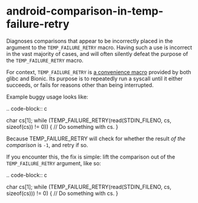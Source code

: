 android-comparison-in-temp-failure-retry
========================================

Diagnoses comparisons that appear to be incorrectly placed in the
argument to the `TEMP_FAILURE_RETRY` macro. Having such a use is
incorrect in the vast majority of cases, and will often silently defeat
the purpose of the `TEMP_FAILURE_RETRY` macro.

For context, `TEMP_FAILURE_RETRY` is
[a convenience macro](https://www.gnu.org/software/libc/manual/html_node/Interrupted-Primitives.html)
provided by both glibc and Bionic. Its purpose is to repeatedly run a
syscall until it either succeeds, or fails for reasons other than being
interrupted.

Example buggy usage looks like:

.. code-block:: c

char cs\[1\]; while (TEMP\_FAILURE\_RETRY(read(STDIN\_FILENO, cs,
sizeof(cs)) != 0)) { // Do something with cs. }

Because TEMP\_FAILURE\_RETRY will check for whether the result *of the
comparison* is `-1`, and retry if so.

If you encounter this, the fix is simple: lift the comparison out of the
`TEMP_FAILURE_RETRY` argument, like so:

.. code-block:: c

char cs\[1\]; while (TEMP\_FAILURE\_RETRY(read(STDIN\_FILENO, cs,
sizeof(cs))) != 0) { // Do something with cs. }
